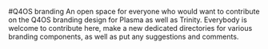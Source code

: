#Q4OS branding
An open space for everyone who would want to contribute on the Q4OS branding design for Plasma as well as Trinity. Everybody is welcome to contribute here, make a new dedicated directories for various branding components, as well as put any suggestions and comments.

